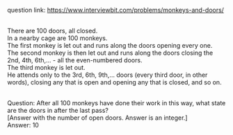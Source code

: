 question link: https://www.interviewbit.com/problems/monkeys-and-doors/<br /><br />

There are 100 doors, all closed.<br />
In a nearby cage are 100 monkeys.<br />
The first monkey is let out and runs along the doors opening every one.<br />
The second monkey is then let out and runs along the doors closing the 2nd, 4th, 6th,…  - all the even-numbered doors.<br />
The third monkey is let out.<br />
He attends only to the 3rd, 6th, 9th,… doors (every third door, in other words), closing any that is open and opening any that is closed, and so on.<br /><br />

Question: After all 100 monkeys have done their work in this way, what state are the doors in after the last pass?<br />
[Answer with the number of open doors. Answer is an integer.]<br />
Answer: 10
